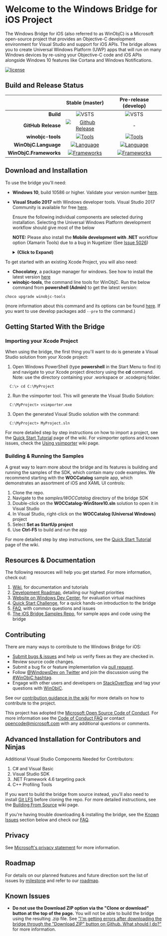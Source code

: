 # Welcome to the Windows Bridge for iOS Project
The Windows Bridge for iOS (also referred to as WinObjC) is a Microsoft open-source project that provides an Objective-C development environment for Visual Studio and support for iOS APIs. The bridge allows you to create Universal Windows Platform (UWP) apps that will run on many Windows devices by re-using your Objective-C code and iOS APIs alongside Windows 10 features like Cortana and Windows Notifications.

[license-badge]: https://img.shields.io/github/license/microsoft/winobjc.svg?style=flat-square
[license-link]: https://github.com/Microsoft/WinObjC/blob/master/license.txt
[![license][license-badge]][license-link]

[develop-build-badge]:        https://img.shields.io/vso/build/winobjc/03960378-fe55-4577-a8cc-1a874f7cf008/109.svg?style=flat-square
[master-build-badge]:        https://img.shields.io/badge/build-passing-brightgreen.svg?style=flat-square
[github-rel]:                 https://github.com/Microsoft/WinObjC/releases/latest
[github-rel-badge]:           https://img.shields.io/github/tag/microsoft/winobjc.svg?style=flat-square&label=release&colorB=007ec6
[choco]:                      https://chocolatey.org/packages/winobjc-tools
[choco-badge]:                https://img.shields.io/chocolatey/v/winobjc-tools.svg?style=flat-square&colorB=007ec6                 
[choco-badge-pre]:            https://img.shields.io/chocolatey/vpre/winobjc-tools.svg?style=flat-square
[nuget-frmwrk]:               https://www.nuget.org/packages/WinObjC.Frameworks
[nuget-frmwrk-badge]:         https://img.shields.io/nuget/v/WinObjC.Frameworks.svg?style=flat-square&colorB=007ec6
[nuget-frmwrk-badge-pre]:     https://img.shields.io/nuget/vpre/WinObjC.Frameworks.svg?style=flat-square
[nuget-lang]:                 https://www.nuget.org/packages/WinObjC.Language
[nuget-lang-badge]:           https://img.shields.io/nuget/v/WinObjC.Language.svg?style=flat-square&colorB=007ec6
[nuget-lang-badge-pre]:       https://img.shields.io/nuget/vpre/WinObjC.Language.svg?style=flat-square

## Build and Release Status
|                      |           Stable (master)                        |            Pre-release (develop)          |
| -------------------: | :----------------------------------------------: | :---------------------------------------: |
|           **Build**  |       ![VSTS][master-build-badge]                |       ![VSTS][develop-build-badge]        |
|  **GitHub Release**  |[![Github Release][github-rel-badge]][github-rel] |               -                           |
|    **winobjc-tools** |     [![Tools][choco-badge]][choco]               |   [![Tools][choco-badge-pre]][choco]      |
| **WinObjC.Language** |[![Language][nuget-lang-badge]][nuget-lang]       |[![Language][nuget-lang-badge-pre]][nuget-lang]   |
|**WinObjC.Frameworks**|[![Frameworks][nuget-frmwrk-badge]][nuget-frmwrk] |[![Frameworks][nuget-frmwrk-badge-pre]][nuget-frmwrk]|

## Download and Installation
To use the bridge you'll need:
- **Windows 10**, build 10586 or higher. Validate your version number [here](http://windows.microsoft.com/en-US/windows/which-operating-system).
- **Visual Studio 2017** with Windows developer tools. Visual Studio 2017 Community is available for free [here](https://dev.windows.com/downloads).

  
   Ensure the following individual components are selected during installation. Selecting the Universal Windows Platform development workflow should give most of the below 
   
   **NOTE:** Please also install the **Mobile development with .NET** workflow option (Xamarin Tools) due to a bug in Nugetizer (See [Issue 5026](https://github.com/NuGet/Home/issues/5026))

   <details><summary><b>(Click to Expand)</b></summary><p>

  - Visual Studio Core Editor
  - Nuget Package Manager
  - C# and Visual Basic Roslyn compilers
  - Static analysis tools
  - Visual Studio C++ core features
  - VC++ 2015.3 v140 toolset (x86,x64)
  - VC++ 2017 v141 toolset (x86, x64)
  - Visual C++ compilers and libraries for ARM
  - Visual C++ runtime for UWP
  - Windows 10 SDK (10.0.10240.0)
  - Windows 10 SDK (10.0.10586.0)
  - Windows 10 SDK (10.0.14393.0)
  - MSBuild
  - Windows Universal CRT SDK
  - Standard Library Modules
  - Windows Universal C Runtime
</p></details>

To get started with an existing Xcode Project, you will also need:
- **Chocolatey**, a package manager for windows. See how to install the latest version [here](https://chocolatey.org/)
- **winobjc-tools**, the command line tools for WinObjC. Run the below command from **powershell (Admin)** to get the latest version:
```
choco upgrade winobjc-tools
```
(more information about this command and its options can be found [here](https://chocolatey.org/docs/commands-upgrade). If you want to use develop packages add `--pre` to the command.)

## Getting Started With the Bridge
### Importing your Xcode Project
When using the bridge, the first thing you'll want to do is generate a Visual Studio solution from your Xcode project:

1. Open Windows PowerShell (type **powershell** in the Start Menu to find it) and navigate to your Xcode project directory using the **cd** command. Note: use the directory containing your .workspace or .xcodeproj folder.

  ```
    C:\> cd C:\MyProject
  ```
2. Run the vsimporter tool. This will generate the Visual Studio Solution:

  ```
    C:\MyProject> vsimporter.exe
  ```
3. Open the generated Visual Studio solution with the command:

  ```
    C:\MyProject> MyProject.sln
  ```

For more detailed step by step instructions on how to import a project, see the [Quick Start Tutorial](https://github.com/Microsoft/WinObjC/wiki/Quick-Start-Tutorial) page of the wiki. For vsimporter options and known issues, check the [Using vsimporter](https://github.com/Microsoft/WinObjC/wiki/Using-vsimporter) wiki page.

### Building & Running the Samples
A great way to learn more about the bridge and its features is building and running the samples of the SDK, which contain many code examples. We recommend starting with the **WOCCatalog** sample app, which demonstrates an assortment of iOS and XAML UI controls:

1. Clone the repo.
2. Navigate to the *samples/WOCCatalog* directory of the bridge SDK
3. Double-click on the **WOCCatalog-WinStore10.sln** solution to open it in Visual Studio
4. In Visual Studio, right-click on the **WOCCatalog (Universal Windows)** project
5. Select **Set as StartUp project**
6. Use **Ctrl-F5** to build and run the app

For more detailed step by step instructions, see the [Quick Start Tutorial](https://github.com/Microsoft/WinObjC/wiki/Quick-Start-Tutorial) page of the wiki.

## Resources & Documentation
The following resources will help you get started. For more information, check out:

1. [Wiki](https://github.com/Microsoft/WinObjC/wiki), for documentation and tutorials
2. [Development Roadmap](https://github.com/Microsoft/WinObjC/wiki/Roadmap), detailing our highest priorities
3. [Website on Windows Dev Center](https://dev.windows.com/bridges/ios), for evaluation virtual machines
4. [Quick Start Challenge](https://github.com/Microsoft/WinObjC/wiki/Quick-Start-Tutorial), for a quick hands-on introduction to the bridge
5. [FAQ](https://github.com/Microsoft/WinObjC/wiki/FAQ), with common questions and issues
6. [The iOS Bridge Samples Repo](https://github.com/Microsoft/WinObjC-Samples), for sample apps and code using the bridge

## Contributing
There are many ways to contribute to the Windows Bridge for iOS:
- [Submit bugs & issues](https://github.com/Microsoft/WinObjC/issues) and help us verify fixes as they are checked in.
- Review source code changes.
- Submit a bug fix or feature implementation via [pull request](https://github.com/Microsoft/WinObjC/pulls).
- Follow [@WindowsDev on Twitter](https://twitter.com/windowsdev) and join the discussion using the [#WinObjC hashtag](https://twitter.com/hashtag/WinObjC).
- Engage with other users and developers on [StackOverflow](http://stackoverflow.com/) and tag your questions with [WinObjC](http://stackoverflow.com/questions/tagged/winobjc).

See our [contribution guidance in the wiki](https://github.com/Microsoft/WinObjC/wiki/How-to-Contribute) for more details on how to contribute to the project.

This project has adopted the [Microsoft Open Source Code of Conduct](https://opensource.microsoft.com/codeofconduct/). For more information see the [Code of Conduct FAQ](https://opensource.microsoft.com/codeofconduct/faq/) or contact [opencode@microsoft.com](mailto:opencode@microsoft.com) with any additional questions or comments.

## Advanced Installation for Contributors and Ninjas

Additional Visual Studio Components Needed for Contributors:
   1. C# and Visual Basic
   2. Visual Studio SDK
   3. .NET Framework 4.6 targeting pack
   4. C++ Profiling Tools

If you want to build the bridge from source instead, you'll also need to install [Git LFS](https://git-lfs.github.com) before cloning the repo. For more detailed instructions, see the [Building From Source](https://github.com/Microsoft/WinObjC/wiki/Building-From-Source) wiki page.

If you're having trouble downloading & installing the bridge, see the [Known Issues](https://github.com/Microsoft/WinObjC#known-issues) section below and check our [FAQ](https://github.com/Microsoft/WinObjC/wiki/FAQ).

## Privacy
See [Microsoft's privacy statement](https://www.microsoft.com/en-us/privacystatement/default.aspx) for more information.

## Roadmap
For details on our planned features and future direction sort the list of issues by [milestone](https://github.com/Microsoft/WinObjC/milestones) and refer to our [roadmap](https://github.com/Microsoft/WinObjC/wiki/Roadmap).

## Known Issues
- **Do not use the Download ZIP option via the "Clone or download" button at the top of the page.** You will not be able to build the bridge using the resulting .zip file. See ["I'm getting errors after downloading the bridge through the "Download ZIP" button on Github. What should I do?"](https://github.com/Microsoft/WinObjC/wiki/FAQ#im-getting-errors-after-downloading-the-bridge-through-the-download-zip-button-on-github-what-should-i-do) for more information.

